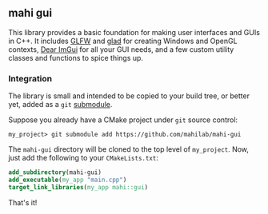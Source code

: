 ## mahi gui

This library provides a basic foundation for making user interfaces and GUIs in C++. It includes [GLFW](https://www.glfw.org/) and [glad](https://github.com/Dav1dde/glad) for creating Windows and OpenGL contexts, [Dear ImGui](https://github.com/ocornut/imgui) for all your GUI needs, and a few custom utility classes and functions to spice things up.

### Integration

The library is small and intended to be copied to your build tree, or better yet, added as a `git` [submodule](https://git-scm.com/book/en/v2/Git-Tools-Submodules).

Suppose you already have a CMake project under `git` source control:

```shell
my_project> git submodule add https://github.com/mahilab/mahi-gui
```

The `mahi-gui` directory will be cloned to the top level of `my_project`. Now, just add the following to your `CMakeLists.txt`:

```cmake
add_subdirectory(mahi-gui)
add_executable(my_app "main.cpp")
target_link_libraries(my_app mahi::gui)
```

That's it!
